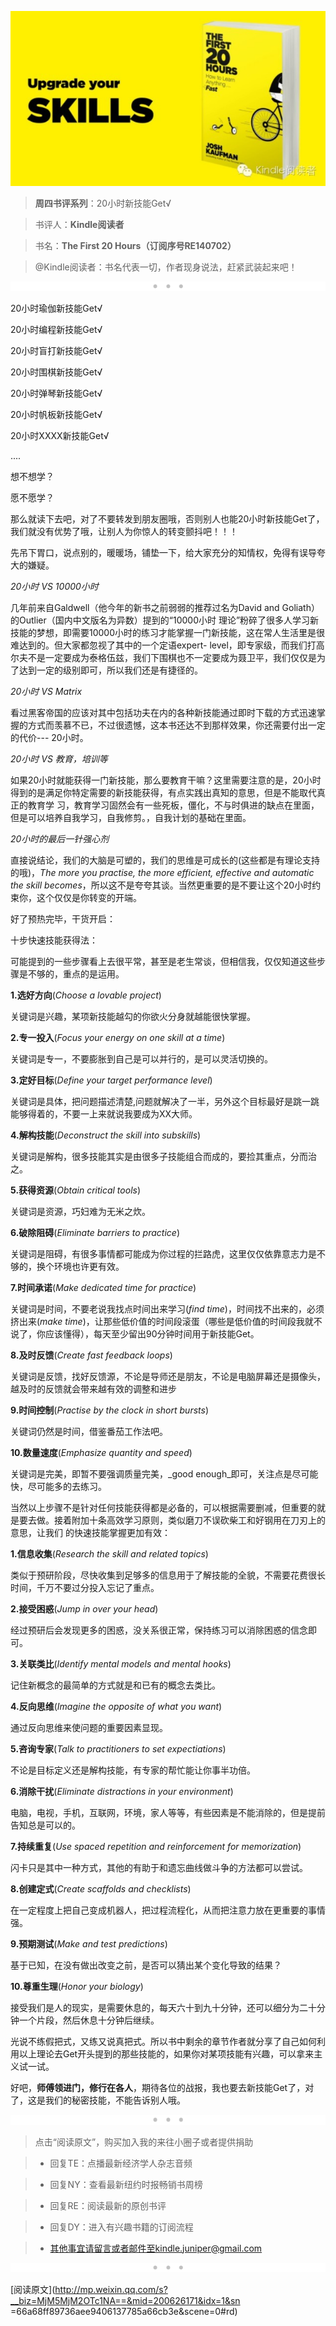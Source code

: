![](_resources/20小时新技能Get√image0.jpg)

> **周四书评系列**：20小时新技能Get√

>

> 书评人：**Kindle阅读者**

>

> 书名：**The First 20 Hours（订阅序号RE140702）**

>

> @Kindle阅读者：书名代表一切，作者现身说法，赶紧武装起来吧！

![](_resources/20小时新技能Get√image3.png)

20小时瑜伽新技能Get√

20小时编程新技能Get√

20小时盲打新技能Get√

20小时围棋新技能Get√

20小时弹琴新技能Get√

20小时帆板新技能Get√

20小时XXXX新技能Get√

....

想不想学？

愿不愿学？

  

那么就读下去吧，对了不要转发到朋友圈哦，否则别人也能20小时新技能Get了，我们就没有优势了哦，让别人为你惊人的转变颤抖吧！！！

  

先吊下胃口，说点别的，暖暖场，铺垫一下，给大家充分的知情权，免得有误导夸大的嫌疑。

  

_20小时 VS 10000小时_

几年前来自Galdwell（他今年的新书之前弱弱的推荐过名为David and Goliath）的Outlier（国内中文版名为异数）提到的“10000小时
理论”粉碎了很多人学习新技能的梦想，即需要10000小时的练习才能掌握一门新技能，这在常人生活里是很难达到的。但大家都忽视了其中的一个定语expert-
level，即专家级，而我们打高尔夫不是一定要成为泰格伍兹，我们下围棋也不一定要成为聂卫平，我们仅仅是为了达到一定的级别即可，所以我们还是有捷径的。

  

_20小时 VS Matrix_

看过黑客帝国的应该对其中包括功夫在内的各种新技能通过即时下载的方式迅速掌握的方式而羡慕不已，不过很遗憾，这本书还达不到那样效果，你还需要付出一定的代价---
20小时。

  

_20小时 VS 教育，培训等_

如果20小时就能获得一门新技能，那么要教育干嘛？这里需要注意的是，20小时得到的是满足你特定需要的新技能获得，有点实践出真知的意思，但是不能取代真正的教育学
习，教育学习固然会有一些死板，僵化，不与时俱进的缺点在里面，但是可以培养自我学习，自我修剪。，自我计划的基础在里面。

  

_20小时的最后一针强心剂_

直接说结论，我们的大脑是可塑的，我们的思维是可成长的(这些都是有理论支持的哦)，_The more you practise, the more
efficient, effective and automatic the skill
becomes_，所以这不是夸夸其谈。当然更重要的是不要让这个20小时约束你，这个仅仅是你转变的开端。

  

好了预热完毕，干货开启：

  

十步快速技能获得法：

  

可能提到的一些步骤看上去很平常，甚至是老生常谈，但相信我，仅仅知道这些步骤是不够的，重点的是运用。

**1.选好方向**(_Choose a lovable project_)

关键词是兴趣，某项新技能越勾的你欲火分身就越能很快掌握。

**2.专一投入**(_Focus your energy on one skill at a time_)

关键词是专一，不要膨胀到自己是可以并行的，是可以灵活切换的。

**3.定好目标**(_Define your target performance level_)

关键词是具体，把问题描述清楚,问题就解决了一半，另外这个目标最好是跳一跳能够得着的，不要一上来就说我要成为XX大师。

**4.解构技能**(_Deconstruct the skill into subskills_)

关键词是解构，很多技能其实是由很多子技能组合而成的，要捡其重点，分而治之。

**5.获得资源**(_Obtain critical tools_)

关键词是资源，巧妇难为无米之炊。

**6.破除阻碍**(_Eliminate barriers to practice_)

关键词是阻碍，有很多事情都可能成为你过程的拦路虎，这里仅仅依靠意志力是不够的，换个环境也许更有效。

**7.时间承诺**(_Make dedicated time for practice_)

关键词是时间，不要老说我找点时间出来学习(_find time_)，时间找不出来的，必须挤出来(_make
time_)，让那些低价值的时间段滚蛋（哪些是低价值的时间段我就不说了，你应该懂得），每天至少留出90分钟时间用于新技能Get。

**8.及时反馈**(_Create fast feedback loops_)

关键词是反馈，找好反馈源，不论是导师还是朋友，不论是电脑屏幕还是摄像头，越及时的反馈就会带来越有效的调整和进步

**9.时间控制**(_Practise by the clock in short bursts_)

关键词仍然是时间，借鉴番茄工作法吧。

**10.数量速度**(_Emphasize quantity and speed_)

关键词是完美，即暂不要强调质量完美，_good enough_即可，关注点是尽可能快，尽可能多的去练习。

  

当然以上步骤不是针对任何技能获得都是必备的，可以根据需要删减，但重要的就是要去做。接着附加十条高效学习原则，类似磨刀不误砍柴工和好钢用在刀刃上的意思，让我们
的快速技能掌握更加有效：

  

**1.信息收集**(_Research the skill and related topics_)

类似于预研阶段，尽快收集到足够多的信息用于了解技能的全貌，不需要花费很长时间，千万不要过分投入忘记了重点。

**2.接受困惑**(_Jump in over your head_)

经过预研后会发现更多的困惑，没关系很正常，保持练习可以消除困惑的信念即可。

**3.关联类比**(_Identify mental models and mental hooks_)

记住新概念的最简单的方式就是和已有的概念去类比。

**4.反向思维**(_Imagine the opposite of what you want_)

通过反向思维来使问题的重要因素显现。

**5.咨询专家**(_Talk to practitioners to set expectiations_)

不论是目标定义还是解构技能，有专家的帮忙能让你事半功倍。

**6.消除干扰**(_Eliminate distractions in your environment_)

电脑，电视，手机，互联网，环境，家人等等，有些因素是不能消除的，但是提前告知总是可以的。

**7.持续重复**(_Use spaced repetition and reinforcement for memorization_)

闪卡只是其中一种方式，其他的有助于和遗忘曲线做斗争的方法都可以尝试。

**8.创建定式**(_Create scaffolds and checklists_)

在一定程度上把自己变成机器人，把过程流程化，从而把注意力放在更重要的事情强。

**9.预期测试**(_Make and test predictions_)

基于已知，在没有做出改变之前，是否可以猜出某个变化导致的结果？

**10.尊重生理**(_Honor your biology_)

接受我们是人的现实，是需要休息的，每天六十到九十分钟，还可以细分为二十分钟一个片段，然后休息十分钟后继续。

  

光说不练假把式，又练又说真把式。所以书中剩余的章节作者就分享了自己如何利用以上理论去Get开头提到的那些技能的，如果你对某项技能有兴趣，可以拿来主义试一试。

好吧，**师傅领进门，修行在各人**，期待各位的战报，我也要去新技能Get了，对了，这是我们的秘密技能，不能告诉别人哦。

  

![](_resources/20小时新技能Get√image3.png)  

> 点击“阅读原文”，购买加入我的来往小圈子或者提供捐助

>

>   * 回复TE：点播最新经济学人杂志音频

>

>   * 回复NY：查看最新纽约时报畅销书周榜

>

>   * 回复RE：阅读最新的原创书评

>

>   * 回复DY：进入有兴趣书籍的订阅流程

>

>   * 其他事宜请留言或者邮件至kindle.juniper@gmail.com  

![](_resources/20小时新技能Get√image3.png)

  

[阅读原文](http://mp.weixin.qq.com/s?__biz=MjM5MjM2OTc1NA==&mid=200626171&idx=1&sn
=66a68ff89736aee9406137785a66cb3e&scene=0#rd)

